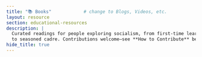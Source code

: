 ```yaml
---
title: "📚 Books"            # change to Blogs, Videos, etc.
layout: resource
section: educational-resources
description: |
  Curated readings for people exploring socialism, from first-time learners
  to seasoned cadre. Contributions welcome—see **How to Contribute** below.
hide_title: true
---
```



